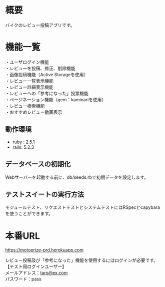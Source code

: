 # 概要
バイクのレビュー投稿アプリです。

# 機能一覧
・ユーザログイン機能  
・レビューを投稿、修正、削除機能  
・画像投稿機能（Active Storageを使用）  
・レビュー一覧表示機能  
・レビュー詳細表示機能  
・レビューへの「参考になった」投票機能  
・ページネーション機能（gem：kaminariを使用）  
・レビュー検索機能  
・おすすめレビュー動画表示  

## 動作環境
- ruby : 2.5.1
- rails: 5.2.3

## データベースの初期化
Webサーバーを起動する前に、db/seeds.rbで初期データを設定します。

## テストスイートの実行方法
モジュールテスト、リクエストテストとシステムテストにはRSpecとcapybaraを使うことができます。

# 本番URL
https://motoprize-prd.herokuapp.com

レビュー投稿及び「参考になった」機能を使用するにはログインが必要です。  
【テスト用ログインユーザー】  
メールアドレス：taro@ex.com  
パスワード：pass  
